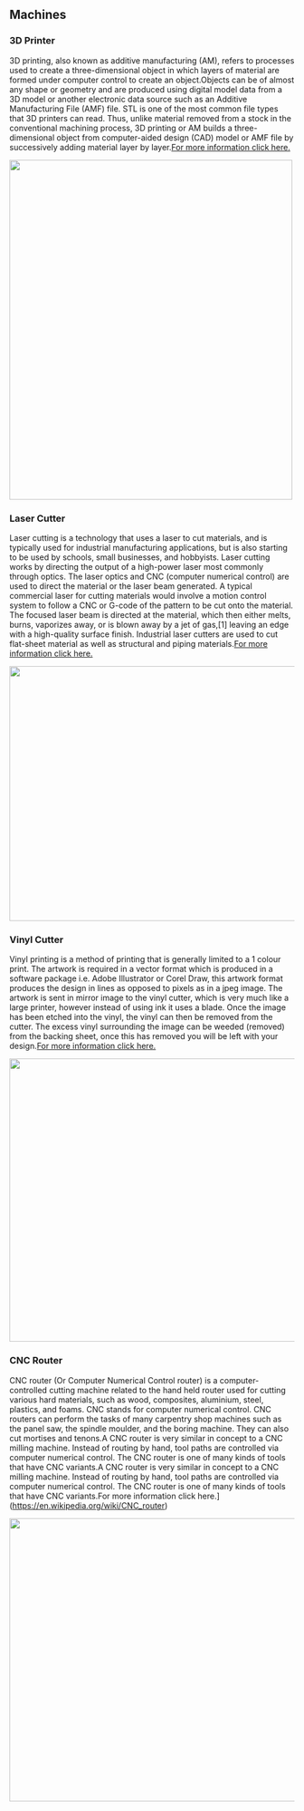 ## Machines

### 3D Printer

3D printing, also known as additive manufacturing (AM), refers to processes used to create a three-dimensional object in which layers of material are formed under computer control to create an object.Objects can be of almost any shape or geometry and are produced using digital model data from a 3D model or another electronic data source such as an Additive Manufacturing File (AMF) file. STL is one of the most common file types that 3D printers can read. Thus, unlike material removed from a stock in the conventional machining process, 3D printing or AM builds a three-dimensional object from computer-aided design (CAD) model or AMF file by successively adding material layer by layer.[For more information click here.](https://en.wikipedia.org/wiki/3D_printing)

<img src="https://shaheenhyderk.github.io/3d[1].jpg" width="500" height="600">



### Laser Cutter

Laser cutting is a technology that uses a laser to cut materials, and is typically used for industrial manufacturing applications, but is also starting to be used by schools, small businesses, and hobbyists. Laser cutting works by directing the output of a high-power laser most commonly through optics. The laser optics and CNC (computer numerical control) are used to direct the material or the laser beam generated. A typical commercial laser for cutting materials would involve a motion control system to follow a CNC or G-code of the pattern to be cut onto the material. The focused laser beam is directed at the material, which then either melts, burns, vaporizes away, or is blown away by a jet of gas,[1] leaving an edge with a high-quality surface finish. Industrial laser cutters are used to cut flat-sheet material as well as structural and piping materials.[For more information click here.](https://en.wikipedia.org/wiki/Laser_cutting)

<img src="https://shaheenhyderk.github.io/IMG_20170803_191851[1].jpg" width="550" height="450">



### Vinyl Cutter

Vinyl printing is a method of printing that is generally limited to a 1 colour print. The artwork is required in a vector format which is produced in a software package i.e. Adobe Illustrator or Corel Draw, this artwork format produces the design in lines as opposed to pixels as in a jpeg image. The artwork is sent in mirror image to the vinyl cutter, which is very much like a large printer, however instead of using ink it uses a blade. Once the image has been etched into the vinyl, the vinyl can then be removed from the cutter. The excess vinyl surrounding the image can be weeded (removed) from the backing sheet, once this has removed you will be left with your design.[For more information click here.](https://en.wikipedia.org/wiki/Vinyl_cutter)

<img src="https://shaheenhyderk.github.io/v8.jpg" width="700" height="500">



### CNC Router

CNC router (Or Computer Numerical Control router) is a computer-controlled cutting machine related to the hand held router used for cutting various hard materials, such as wood, composites, aluminium, steel, plastics, and foams. CNC stands for computer numerical control. CNC routers can perform the tasks of many carpentry shop machines such as the panel saw, the spindle moulder, and the boring machine. They can also cut mortises and tenons.A CNC router is very similar in concept to a CNC milling machine. Instead of routing by hand, tool paths are controlled via computer numerical control. The CNC router is one of many kinds of tools that have CNC variants.A CNC router is very similar in concept to a CNC milling machine. Instead of routing by hand, tool paths are controlled via computer numerical control. The CNC router is one of many kinds of tools that have CNC variants.For more information click here.](https://en.wikipedia.org/wiki/CNC_router)

<img src="https://shaheenhyderk.github.io/sho.jpg" width="700" height="500">

